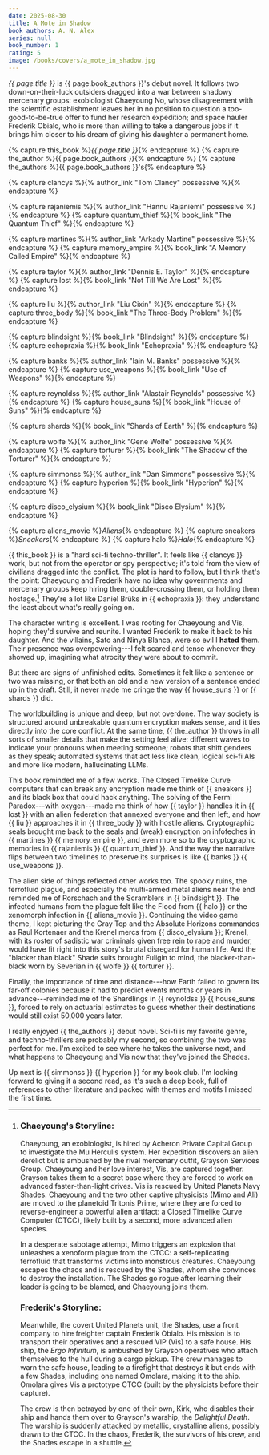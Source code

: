 ```yaml
---
date: 2025-08-30
title: A Mote in Shadow
book_authors: A. N. Alex
series: null
book_number: 1
rating: 5
image: /books/covers/a_mote_in_shadow.jpg
---
```


<cite class="book-title">{{ page.title }}</cite> is <span
class="author-name">{{ page.book_authors }}</span>'s debut novel. It follows
two down-on-their-luck outsiders dragged into a war between shadowy mercenary
groups: exobiologist Chaeyoung No, whose disagreement with the scientific
establishment leaves her in no position to question a too-good-to-be-true
offer to fund her research expedition; and space hauler Frederik Obialo, who
is more than willing to take a dangerous jobs if it brings him closer to his
dream of giving his daughter a permanent home.

{% capture this_book %}<cite class="book-title">{{ page.title }}</cite>{% endcapture %}
{% capture the_author %}<span class="author-name">{{ page.book_authors }}</span>{% endcapture %}
{% capture the_authors %}<span class="author-name">{{ page.book_authors }}</span>'s{% endcapture %}

{% capture clancys %}{% author_link "Tom Clancy" possessive %}{% endcapture %}

{% capture rajaniemis %}{% author_link "Hannu Rajaniemi" possessive %}{% endcapture %}
{% capture quantum_thief %}{% book_link "The Quantum Thief" %}{% endcapture %}

{% capture martines %}{% author_link "Arkady Martine" possessive %}{% endcapture %}
{% capture memory_empire %}{% book_link "A Memory Called Empire" %}{% endcapture %}

{% capture taylor %}{% author_link "Dennis E. Taylor" %}{% endcapture %}
{% capture lost %}{% book_link "Not Till We Are Lost" %}{% endcapture %}

{% capture liu %}{% author_link "Liu Cixin" %}{% endcapture %}
{% capture three_body %}{% book_link "The Three-Body Problem" %}{% endcapture %}

{% capture blindsight %}{% book_link "Blindsight" %}{% endcapture %}
{% capture echopraxia %}{% book_link "Echopraxia" %}{% endcapture %}

{% capture banks %}{% author_link "Iain M. Banks" possessive %}{% endcapture %}
{% capture use_weapons %}{% book_link "Use of Weapons" %}{% endcapture %}

{% capture reynoldss %}{% author_link "Alastair Reynolds" possessive %}{% endcapture %}
{% capture house_suns %}{% book_link "House of Suns" %}{% endcapture %}

{% capture shards %}{% book_link "Shards of Earth" %}{% endcapture %}

{% capture wolfe %}{% author_link "Gene Wolfe" possessive %}{% endcapture %}
{% capture torturer %}{% book_link "The Shadow of the Torturer" %}{% endcapture %}

{% capture simmonss %}{% author_link "Dan Simmons" possessive %}{% endcapture %}
{% capture hyperion %}{% book_link "Hyperion" %}{% endcapture %}

{% capture disco_elysium %}{% book_link "Disco Elysium" %}{% endcapture %}

{% capture aliens_movie %}<cite class="movie-title">Aliens</cite>{% endcapture %}
{% capture sneakers %}<cite class="movie-title">Sneakers</cite>{% endcapture %}
{% capture halo %}<cite class="game-title">Halo</cite>{% endcapture %}

{{ this_book }} is a "hard sci-fi techno-thriller". It feels like {{ clancys
}} work, but not from the operator or spy perspective; it's told from the view
of civilians dragged into the conflict. The plot is hard to follow, but I
think that's the point: Chaeyoung and Frederik have no idea why governments
and mercenary groups keep hiring them, double-crossing them, or holding them
hostage.[^plot] They're a lot like Daniel Brüks in {{ echopraxia }}: they
understand the least about what's really going on.

[^plot]:
    ### Chaeyoung's Storyline:

    Chaeyoung, an exobiologist, is hired by Acheron Private Capital Group to
    investigate the Mu Herculis system. Her expedition discovers an alien
    derelict but is ambushed by the rival mercenary outfit, Grayson Services
    Group. Chaeyoung and her love interest, Vis, are captured together.
    Grayson takes them to a secret base where they are forced to work on
    advanced faster-than-light drives. Vis is rescued by United Planets Navy
    Shades. Chaeyoung and the two other captive physicists (Mimo and Ali) are
    moved to the planetoid Tritonis Prime, where they are forced to
    reverse-engineer a powerful alien artifact: a Closed Timelike Curve
    Computer (CTCC), likely built by a second, more advanced alien species.

    In a desperate sabotage attempt, Mimo triggers an explosion that unleashes
    a xenoform plague from the CTCC: a self-replicating ferrofluid that
    transforms victims into monstrous creatures. Chaeyoung escapes the chaos
    and is rescued by the Shades, whom she convinces to destroy the
    installation. The Shades go rogue after learning their leader is going to
    be blamed, and Chaeyoung joins them.

    ### Frederik's Storyline:

    Meanwhile, the covert United Planets unit, the Shades, use a front company
    to hire freighter captain Frederik Obialo. His mission is to transport
    their operatives and a rescued VIP (Vis) to a safe house. His ship, the
    _Ergo Infinitum_, is ambushed by Grayson operatives who attach themselves
    to the hull during a cargo pickup. The crew manages to warn the safe
    house, leading to a firefight that destroys it but ends with a few Shades,
    including one named Omolara, making it to the ship. Omolara gives Vis a
    prototype CTCC (built by the physicists before their capture).

    The crew is then betrayed by one of their own, Kirk, who disables their
    ship and hands them over to Grayson's warship, the _Delightful Death_. The
    warship is suddenly attacked by metallic, crystalline aliens, possibly
    drawn to the CTCC. In the chaos, Frederik, the survivors of his crew, and
    the Shades escape in a shuttle.

The character writing is excellent. I was rooting for Chaeyoung and Vis,
hoping they'd survive and reunite. I wanted Frederik to make it back to his
daughter. And the villains, Sato and Ninya Blanca, were so evil I **hated**
them. Their presence was overpowering---I felt scared and tense whenever they
showed up, imagining what atrocity they were about to commit.

But there are signs of unfinished edits. Sometimes it felt like a sentence or
two was missing, or that both an old and a new version of a sentence ended up
in the draft. Still, it never made me cringe the way {{ house_suns }} or {{
shards }} did.

The worldbuilding is unique and deep, but not overdone. The way society is
structured around unbreakable quantum encryption makes sense, and it ties
directly into the core conflict. At the same time, {{ the_author }} throws in
all sorts of smaller details that make the setting feel alive: different waves
to indicate your pronouns when meeting someone; robots that shift genders as
they speak; automated systems that act less like clean, logical sci-fi AIs and
more like modern, hallucinating LLMs.

This book reminded me of a few works. The Closed Timelike Curve computers that
can break any encryption made me think of {{ sneakers }} and its black box
that could hack anything. The solving of the Fermi Paradox---with
oxygen---made me think of how {{ taylor }} handles it in {{ lost }} with an
alien federation that annexed everyone and then left, and how {{ liu }}
approaches it in {{ three_body }} with hostile aliens. Cryptographic seals
brought me back to the seals and (weak) encryption on infofeches in {{
martines }} {{ memory_empire }}, and even more so to the cryptographic
memories in {{ rajaniemis }} {{ quantum_thief }}. And the way the narrative
flips between two timelines to preserve its surprises is like {{ banks }} {{
use_weapons }}.

The alien side of things reflected other works too. The spooky ruins, the
ferrofluid plague, and especially the multi-armed metal aliens near the end
reminded me of Rorschach and the Scramblers in {{ blindsight }}. The infected
humans from the plague felt like the Flood from {{ halo }} or the xenomorph
infection in {{ aliens_movie }}. Continuing the video game theme, I kept
picturing the Gray Top and the Absolute Horizons commandos as Raul Kortenaer
and the Krenel mercs from {{ disco_elysium }}; Krenel, with its roster of
sadistic war criminals given free rein to rape and murder, would have fit
right into this story's brutal disregard for human life. And the "blacker than
black" Shade suits brought Fuligin to mind, the blacker-than-black worn by
Severian in {{ wolfe }} {{ torturer }}.

Finally, the importance of time and distance---how Earth failed to govern its
far-off colonies because it had to predict events months or years in
advance---reminded me of the Shardlings in {{ reynoldss }} {{ house_suns }},
forced to rely on actuarial estimates to guess whether their destinations
would still exist 50,000 years later.

I really enjoyed {{ the_authors }} debut novel. Sci-fi is my favorite genre,
and techno-thrillers are probably my second, so combining the two was perfect
for me. I'm excited to see where he takes the universe next, and what happens
to Chaeyoung and Vis now that they've joined the Shades.

Up next is {{ simmonss }} {{ hyperion }} for my book club. I'm looking forward
to giving it a second read, as it's such a deep book, full of references to
other literature and packed with themes and motifs I missed the first time.
